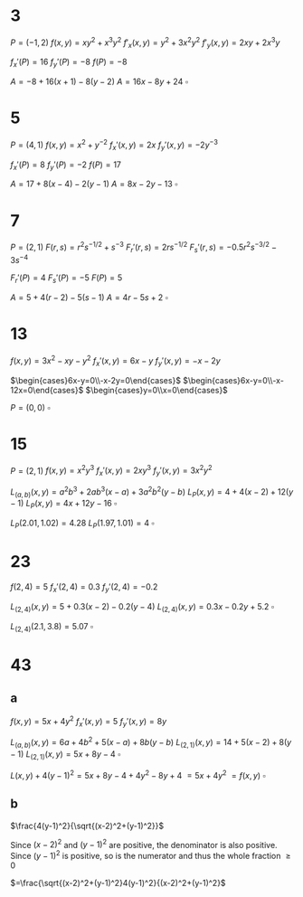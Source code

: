 # 3

$P=(-1,2)$
$f(x,y)=xy^2+x^3y^2$
$f'_x(x,y)=y^2+3x^2y^2$
$f'_y(x,y)=2xy+2x^3y$

$f_x'(P)=16$
$f_y'(P)=-8$
$f(P)=-8$

$A=-8+16(x+1)-8(y-2)$
$A=16x-8y+24$
$\square$

# 5

$P=(4,1)$
$f(x,y)=x^2+y^{-2}$
$f_x'(x,y)=2x$
$f_y'(x,y)=-2y^{-3}$

$f_x'(P)=8$
$f_y'(P)=-2$
$f(P)=17$

$A=17+8(x-4)-2(y-1)$
$A=8x-2y-13$
$\square$

# 7

$P=(2,1)$
$F(r,s)=r^2s^{-1/2}+s^{-3}$
$F_r'(r,s)=2rs^{-1/2}$
$F_s'(r,s)=-0.5r^2s^{-3/2}-3s^{-4}$

$F_r'(P)=4$
$F_s'(P)=-5$
$F(P)=5$

$A=5+4(r-2)-5(s-1)$
$A=4r-5s+2$
$\square$

# 13

$f(x,y)=3x^2-xy-y^2$
$f_x'(x,y)=6x-y$
$f_y'(x,y)=-x-2y$

$\begin{cases}6x-y=0\\-x-2y=0\end{cases}$
$\begin{cases}6x-y=0\\-x-12x=0\end{cases}$
$\begin{cases}y=0\\x=0\end{cases}$

$P=(0,0)$
$\square$

# 15

$P=(2,1)$
$f(x,y)=x^2y^3$
$f_x'(x,y)=2xy^3$
$f_y'(x,y)=3x^2y^2$

$L_{(a,b)}(x,y)=a^2b^3+2ab^3(x-a)+3a^2b^2(y-b)$
$L_P(x,y)=4+4(x-2)+12(y-1)$
$L_P(x,y)=4x+12y-16$
$\square$

$L_P(2.01,1.02)=4.28$
$L_P(1.97,1.01)=4$
$\square$

# 23

$f(2,4)=5$
$f_x'(2,4)=0.3$
$f_y'(2,4)=-0.2$

$L_{(2,4)}(x,y)=5+0.3(x-2)-0.2(y-4)$
$L_{(2,4)}(x,y)=0.3x-0.2y+5.2$
$\square$

$L_{(2,4)}(2.1,3.8)=5.07$
$\square$

# 43

## a

$f(x,y)=5x+4y^2$
$f_x'(x,y)=5$
$f_y'(x,y)=8y$

$L_{(a,b)}(x,y)=6a+4b^2+5(x-a)+8b(y-b)$
$L_{(2,1)}(x,y)=14+5(x-2)+8(y-1)$
$L_{(2,1)}(x,y)=5x+8y-4$
$\square$

$L(x,y)+4(y-1)^2=5x+8y-4+4y^2-8y+4$
$=5x+4y^2$
$=f(x,y)$
$\square$

## b

$\frac{4(y-1)^2}{\sqrt{(x-2)^2+(y-1)^2}}$

Since $(x-2)^2$ and $(y-1)^2$ are positive, the denominator is also positive.
Since $(y-1)^2$ is positive, so is the numerator and thus the whole fraction $\ge0$


$=\frac{\sqrt{(x-2)^2+(y-1)^2}4(y-1)^2}{(x-2)^2+(y-1)^2}$
